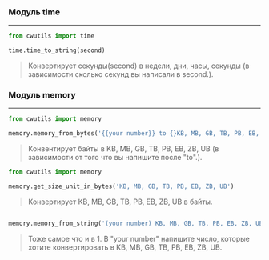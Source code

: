 ### Модуль time
*** 
```python
from cwutils import time

time.time_to_string(second)
```
> Конвертирует секунды(second) в недели, дни, часы, секунды (в зависимости сколько секунд вы написали в second.).

### Модуль memory
***
```python
from cwutils import memory

memory.memory_from_bytes('{{your number}} to {}KB, MB, GB, TB, PB, EB, ZB, UB}}'
```
> Конвентирует байты в KB, MB, GB, TB, PB, EB, ZB, UB (в зависимости от того что вы напишите после "to".).
```python
from cwutils import memory

memory.get_size_unit_in_bytes('KB, MB, GB, TB, PB, EB, ZB, UB')
```
> Конвертирует KB, MB, GB, TB, PB, EB, ZB, UB в байты. 
```python from cwutils import memory

memory.memory_from_string('(your number) KB, MB, GB, TB, PB, EB, ZB, UB')
```
> Тоже самое что и в 1. В "your number" напишите число, которые хотите конвертировать в KB, MB, GB, TB, PB, EB, ZB, UB.
